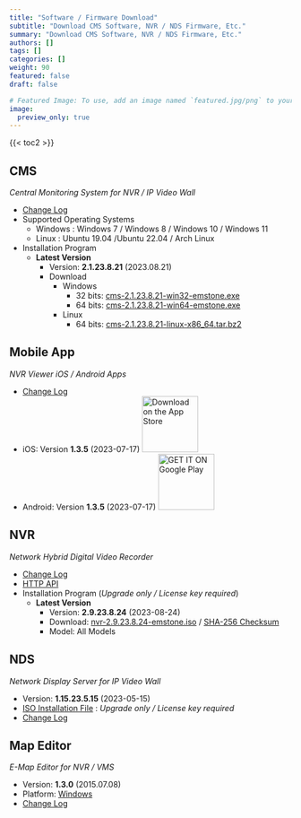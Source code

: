 ```yaml
---
title: "Software / Firmware Download"
subtitle: "Download CMS Software, NVR / NDS Firmware, Etc."
summary: "Download CMS Software, NVR / NDS Firmware, Etc."
authors: []
tags: []
categories: []
weight: 90
featured: false
draft: false

# Featured Image: To use, add an image named `featured.jpg/png` to your page's folder.
image:
  preview_only: true
---
```


{{< toc2 >}}

## CMS

*Central Monitoring System for NVR / IP Video Wall*

- [Change Log](/docs/cms/changelog/cms21.html)
- Supported Operating Systems
  - Windows : Windows 7 / Windows 8 / Windows 10 / Windows 11
  - Linux : Ubuntu 19.04 /Ubuntu 22.04 / Arch Linux
- Installation Program
  - **Latest Version**
    - Version: **2.1.23.8.21** (2023.08.21)
    - Download
      - Windows
        - 32 bits: [cms-2.1.23.8.21-win32-emstone.exe](https://www.emstone.com/data/cms/cms-2.1.23.8.21-win32-emstone.exe)
        - 64 bits: [cms-2.1.23.8.21-win64-emstone.exe](https://www.emstone.com/data/cms/cms-2.1.23.8.21-win64-emstone.exe)
      - Linux
        - 64 bits: [cms-2.1.23.8.21-linux-x86_64.tar.bz2](https://www.emstone.com/data/cms/cms-2.1.23.8.21-linux-x86_64.tar.bz2)

## Mobile App

*NVR Viewer iOS / Android Apps*

- [Change Log](/docs/nvr-viewer/ChangeLog.html)
- iOS: Version **1.3.5** (2023-07-17)
  <a href="https://apps.apple.com/kr/app/linux-nvr-mobile-viewer/id561848768" target="_blank"><img width="100px" src="/img/app-store-badge.png" alt="Download on the App Store" class="d-inline-block py-0 my-2"></a>
- Android: Version **1.3.5** (2023-07-17)
  <a href="https://play.google.com/store/apps/details?id=com.emstone.moview" target="_blank"><img width="100px" src="/img/google-play-badge.png" alt="GET IT ON Google Play" class="d-inline-block py-0 my-2"></a>

## NVR

*Network Hybrid Digital Video Recorder*

- [Change Log](/docs/dvr/changelog/nvr29.html)
- [HTTP API](/docs/dvr/http/)
- Installation Program (*Upgrade only / License key required*)
  - **Latest Version**
    - Version: **2.9.23.8.24** (2023-08-24)
    - Download: [nvr-2.9.23.8.24-emstone.iso](https://www.emstone.com/data/dvr/nvr-2.9.23.8.24-emstone.iso)
                / [SHA-256 Checksum](https://www.emstone.com/data/dvr/nvr-2.9.23.8.24-emstone.iso-sha256.txt)
    - Model: All Models

## NDS

*Network Display Server for IP Video Wall*

- Version: **1.15.23.5.15** (2023-05-15)
- [ISO Installation File](https://www.emstone.com/data/nds/nds-1.15.23.5.15.iso)
   : *Upgrade only / License key required*
- [Change Log](/docs/nds/ChangeLog.html)

## Map Editor

*E-Map Editor for NVR / VMS*

- Version: **1.3.0** (2015.07.08)
- Platform: [Windows](https://www.emstone.com/data/vms/mapedit/vms-mapedit-1.3.0-win-ia32-20150708.zip)
- [Change Log](https://www.emstone.com/data/https://github.com/nvrsw/mapedit/blob/master/ChangeLog.md)

